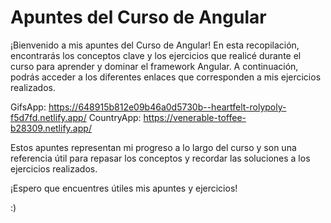# Apuntes del Curso de Angular
¡Bienvenido a mis apuntes del Curso de Angular! En esta recopilación, encontrarás los conceptos clave y los ejercicios que realicé durante el curso para aprender y dominar el framework Angular. A continuación, podrás acceder a los diferentes enlaces que corresponden a mis ejercicios realizados.

GifsApp: https://648915b812e09b46a0d5730b--heartfelt-rolypoly-f5d7fd.netlify.app/ 
CountryApp: https://venerable-toffee-b28309.netlify.app/  

Estos apuntes representan mi progreso a lo largo del curso y son una referencia útil para repasar los conceptos y recordar las soluciones a los ejercicios realizados.

¡Espero que encuentres útiles mis apuntes y ejercicios! 

:)

